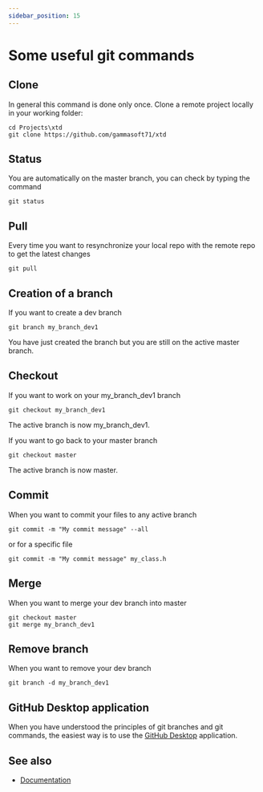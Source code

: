 ```yaml
---
sidebar_position: 15
---
```


# Some useful git commands

## Clone

In general this command is done only once.
Clone a remote project locally in your working folder:

```shell
cd Projects\xtd
git clone https://github.com/gammasoft71/xtd
```

## Status

You are automatically on the master branch, you can check by typing the command

```shell
git status
```

## Pull

Every time you want to resynchronize your local repo with the remote repo to get the latest changes

```shell
git pull
```

## Creation of a branch

If you want to create a dev branch 

```shell
git branch my_branch_dev1
```

You have just created the branch but you are still on the active master branch.

## Checkout

If you want to work on your my_branch_dev1 branch

```shell
git checkout my_branch_dev1
```

The active branch is now my_branch_dev1.

If you want to go back to your master branch

```shell
git checkout master
```

The active branch is now master.

## Commit

When you want to commit your files to any active branch

```shell
git commit -m "My commit message" --all
```

or for a specific file

```shell
git commit -m "My commit message" my_class.h
```

## Merge

When you want to merge your dev branch into master

```shell
git checkout master
git merge my_branch_dev1
```

## Remove branch

When you want to remove your dev branch

```shell
git branch -d my_branch_dev1
```

## GitHub Desktop application

When you have understood the principles of git branches and git commands, the easiest way is to use the [GitHub Desktop](https://desktop.github.com) application.

## See also

* [Documentation](/docs/documentation)
